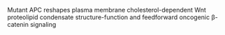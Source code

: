 Mutant APC reshapes plasma membrane cholesterol-dependent Wnt proteolipid condensate structure-function and feedforward oncogenic β-catenin signaling
